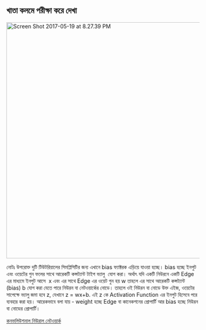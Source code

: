 ## খাতা কলমে পরীক্ষা করে দেখা  
<p class="p1"><img class="alignnone size-full wp-image-1727" src="https://nuhil.files.wordpress.com/2017/05/screen-shot-2017-05-19-at-8-27-39-pm.png" alt="Screen Shot 2017-05-19 at 8.27.39 PM" width="817" height="616" /></p>
<p class="p1">নোটঃ উপরোক্ত দুটি টিউটরিয়ালের সিমপ্লিসিটির জন্য এখানে<span class="s1"> bias </span>ফ্যাক্টরক এড়িয়ে যাওয়া হচ্ছে।<span class="s1"> bias </span>হচ্ছে ইনপুট এবং ওয়েটের গুন ফলের সাথে আরেকটি কন্সট্যান্ট টাইপ ভ্যালু<span class="s1"><span class="Apple-converted-space">  </span></span>যোগ করা। অর্থাৎ যদি একটি নিউরনে একটি<span class="s1"> Edge </span>এর মাধ্যমে ইনপুট আসে<span class="s1"><span class="Apple-converted-space">  </span>x </span>এবং এর সাথে<span class="s1"> Edge </span>এর ওয়েট গুন হয়<span class="s1"> w </span>তাহলে এর সাথে আরেকটি কন্সট্যান্ট<span class="s1"> (bias) b </span>যোগ করা যেতে পারে নিউরন বা নেটওয়ার্কের নোডে। তাহলে ওই নিউরন বা নোডে উক্ত এইজ<span class="s1">, </span>ওয়েটের সাপেক্ষে ভ্যালু জমা হবে<span class="s1"> z, </span>যেখানে<span class="s1"> z = wx+b. </span>এই<span class="s1"> z </span>কে<span class="s1"> Activation Function </span>এর ইনপুট হিসেবে পরে ব্যবহার করা হয়। আরেকভাবে বলা যায়<span class="s1"> - weight </span>হচ্ছে<span class="s1"> Edge </span>বা কানেকশনের প্রোপার্টি আর<span class="s1"> bias </span>হচ্ছে নিউরন বা নোডের প্রোপার্টি।</p>


[কনভলিউশনাল নিউরাল নেটওয়ার্ক](cnn.md)